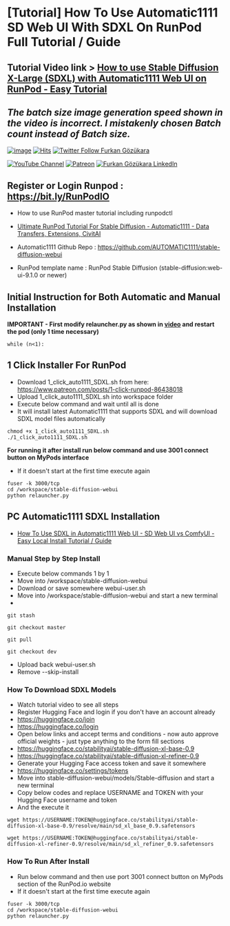 # [Tutorial] How To Use Automatic1111 SD Web UI With SDXL On RunPod Full Tutorial / Guide
## Tutorial Video link > [How to use Stable Diffusion X-Large (SDXL) with Automatic1111 Web UI on RunPod - Easy Tutorial](https://youtu.be/mDW4zqh8R40)

## *The batch size image generation speed shown in the video is incorrect. I mistakenly chosen Batch count instead of Batch size.*
 
[![image](https://img.shields.io/discord/772774097734074388?label=Discord&logo=discord)](https://discord.com/servers/software-engineering-courses-secourses-772774097734074388) [![Hits](https://hits.seeyoufarm.com/api/count/incr/badge.svg?url=https%3A%2F%2Fgithub.com%2FFurkanGozukara%2FStable-Diffusion%2Fblob%2Fmain%2FTutorials%2FHow-To-Use-Automatic1111-On-RunPod-With-SDXL.md&count_bg=%2379C83D&title_bg=%239E0F0F&icon=apachespark.svg&icon_color=%23E7E7E7&title=views&edge_flat=false)](https://hits.seeyoufarm.com) [![Twitter Follow Furkan Gözükara](https://img.shields.io/badge/Twitter-Follow%20Me-1DA1F2?style=for-the-badge&logo=twitter&logoColor=white)](https://twitter.com/GozukaraFurkan)

[![YouTube Channel](https://img.shields.io/badge/YouTube-SECourses-C50C0C?style=for-the-badge&logo=youtube)](https://www.youtube.com/SECourses) [![Patreon](https://img.shields.io/badge/Patreon-Support%20Me-F2EB0E?style=for-the-badge&logo=patreon)](https://www.patreon.com/SECourses) [![Furkan Gözükara LinkedIn](https://img.shields.io/badge/LinkedIn-Follow%20Me-0077B5?style=for-the-badge&logo=linkedin&logoColor=white)](https://www.linkedin.com/in/furkangozukara/) 

## Register or Login Runpod : https://bit.ly/RunPodIO

* How to use RunPod master tutorial including runpodctl
* [Ultimate RunPod Tutorial For Stable Diffusion - Automatic1111 - Data Transfers, Extensions, CivitAI](https://youtu.be/QN1vdGhjcRc)

* Automatic1111 Github Repo : https://github.com/AUTOMATIC1111/stable-diffusion-webui
* RunPod template name : RunPod Stable Diffusion (stable-diffusion:web-ui-9.1.0 or newer)

## Initial Instruction for Both Automatic and Manual Installation

**IMPORTANT - First modify relauncher.py as shown in [video](https://youtu.be/mDW4zqh8R40) and restart the pod (only 1 time necessary)**

```
while (n<1):
```

## 1 Click Installer For RunPod

* Download 1_click_auto1111_SDXL.sh from here: https://www.patreon.com/posts/1-click-runpod-86438018
* Upload 1_click_auto1111_SDXL.sh into workspace folder
* Execute below command and wait until all is done
* It will install latest Automatic1111 that supports SDXL and will download SDXL model files automatically

```
chmod +x 1_click_auto1111_SDXL.sh
./1_click_auto1111_SDXL.sh
```

**For running it after install run below command and use 3001 connect button on MyPods interface**
* If it doesn't start at the first time execute again

```
fuser -k 3000/tcp
cd /workspace/stable-diffusion-webui
python relauncher.py
```


## PC Automatic1111 SDXL Installation

* [How To Use SDXL in Automatic1111 Web UI - SD Web UI vs ComfyUI - Easy Local Install Tutorial / Guide](https://youtu.be/eY_v5IR4dUQ)


### Manual Step by Step Install

* Execute below commands 1 by 1
* Move into /workspace/stable-diffusion-webui
* Download or save somewhere webui-user.sh
* Move into /workspace/stable-diffusion-webui and start a new terminal
* 

```
git stash
```

```
git checkout master
```

```
git pull
```

```
git checkout dev
```

* Upload back webui-user.sh
* Remove --skip-install

### How To Download SDXL Models
* Watch tutorial video to see all steps
* Register Hugging Face and login if you don't have an account already
* https://huggingface.co/join
* https://huggingface.co/login
* Open below links and accept terms and conditions - now auto approve official weights - just type anything to the form fill sections
* https://huggingface.co/stabilityai/stable-diffusion-xl-base-0.9
* https://huggingface.co/stabilityai/stable-diffusion-xl-refiner-0.9
* Generate your Hugging Face access token and save it somewhere
* https://huggingface.co/settings/tokens
* Move into stable-diffusion-webui/models/Stable-diffusion and start a new terminal
* Copy below codes and replace USERNAME and TOKEN with your Hugging Face username and token
* And the execute it

```
wget https://USERNAME:TOKEN@huggingface.co/stabilityai/stable-diffusion-xl-base-0.9/resolve/main/sd_xl_base_0.9.safetensors
```

```
wget https://USERNAME:TOKEN@huggingface.co/stabilityai/stable-diffusion-xl-refiner-0.9/resolve/main/sd_xl_refiner_0.9.safetensors
```

### How To Run After Install

* Run below command and then use port 3001 connect button on MyPods section of the RunPod.io website
* If it doesn't start at the first time execute again
```
fuser -k 3000/tcp
cd /workspace/stable-diffusion-webui
python relauncher.py
```


